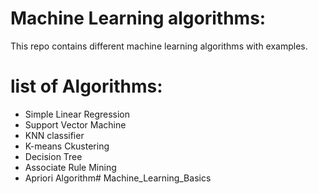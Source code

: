 # Machine Learning algorithms:
This repo contains different machine learning algorithms with examples.
# list of Algorithms:
- Simple Linear Regression
- Support Vector Machine
- KNN classifier
- K-means Ckustering
- Decision Tree
- Associate Rule Mining
- Apriori Algorithm# Machine_Learning_Basics
